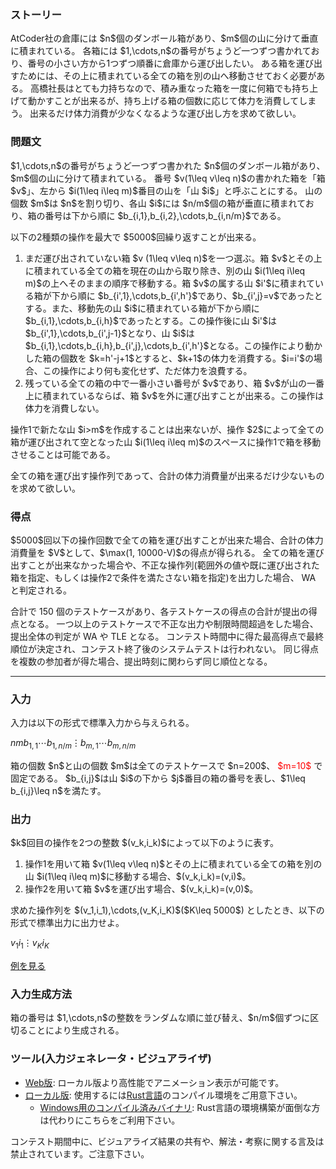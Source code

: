 
<div>

<span>

<span>

<div>

<section>

### **ストーリー**

<p>
AtCoder社の倉庫には $n$個のダンボール箱があり、$m$個の山に分けて垂直に積まれている。
各箱には $1,\cdots,n$の番号がちょうど一つずつ書かれており、番号の小さい方から1つずつ順番に倉庫から運び出したい。
ある箱を運び出すためには、その上に積まれている全ての箱を別の山へ移動させておく必要がある。
高橋社長はとても力持ちなので、積み重なった箱を一度に何箱でも持ち上げて動かすことが出来るが、持ち上げる箱の個数に応じて体力を消費してしまう。
出来るだけ体力消費が少なくなるような運び出し方を求めて欲しい。
</p>

</section>

</div>

<div>

<section>

### **問題文**

<p>
$1,\cdots,n$の番号がちょうど一つずつ書かれた $n$個のダンボール箱があり、$m$個の山に分けて積まれている。
番号 $v(1\leq v\leq n)$の書かれた箱を「箱 $v$」、左から $i(1\leq i\leq m)$番目の山を「山 $i$」と呼ぶことにする。
山の個数 $m$は $n$を割り切り、各山 $i$には $n/m$個の箱が垂直に積まれており、箱の番号は下から順に $b_{i,1},b_{i,2},\cdots,b_{i,n/m}$である。
</p>

<p>
以下の2種類の操作を最大で $5000$回繰り返すことが出来る。
</p>

<ol>

<li>
まだ運び出されていない箱 $v (1\leq v\leq n)$を一つ選ぶ。箱 $v$とその上に積まれている全ての箱を現在の山から取り除き、別の山 $i(1\leq i\leq m)$の上へそのままの順序で移動する。箱 $v$の属する山 $i'$に積まれている箱が下から順に $b_{i',1},\cdots,b_{i',h'}$であり、$b_{i',j}=v$であったとする。また、移動先の山 $i$に積まれている箱が下から順に $b_{i,1},\cdots,b_{i,h}$であったとする。この操作後に山 $i'$は $b_{i',1},\cdots,b_{i',j-1}$となり、山 $i$は $b_{i,1},\cdots,b_{i,h},b_{i',j},\cdots,b_{i',h'}$となる。この操作により動かした箱の個数を $k=h'-j+1$とすると、$k+1$の体力を消費する。$i=i'$の場合、この操作により何も変化せず、ただ体力を浪費する。
</li>

<li>
残っている全ての箱の中で一番小さい番号が $v$であり、箱 $v$が山の一番上に積まれているならば、箱 $v$を外に運び出すことが出来る。この操作は体力を消費しない。
</li>

</ol>

<p>
操作1で新たな山 $i>m$を作成することは出来ないが、操作 $2$によって全ての箱が運び出されて空となった山 $i(1\leq i\leq m)$のスペースに操作1で箱を移動させることは可能である。
</p>

<p>
全ての箱を運び出す操作列であって、合計の体力消費量が出来るだけ少ないものを求めて欲しい。
</p>

</section>

</div>

<div>

<section>

### **得点**

<p>
$5000$回以下の操作回数で全ての箱を運び出すことが出来た場合、合計の体力消費量を $V$として、$\max(1, 10000-V)$の得点が得られる。
全ての箱を運び出すことが出来なかった場合や、不正な操作列(範囲外の値や既に運び出された箱を指定、もしくは操作2で条件を満たさない箱を指定)を出力した場合、
<span>
WA
</span>
と判定される。
</p>

<p>
合計で 150 個のテストケースがあり、各テストケースの得点の合計が提出の得点となる。
一つ以上のテストケースで不正な出力や制限時間超過をした場合、提出全体の判定が
<span>
WA
</span>
や
<span>
TLE
</span>
となる。
コンテスト時間中に得た最高得点で最終順位が決定され、コンテスト終了後のシステムテストは行われない。 同じ得点を複数の参加者が得た場合、提出時刻に関わらず同じ順位となる。
</p>

</section>

</div>

---

<div>

<div>

<section>

### **入力**

<p>
入力は以下の形式で標準入力から与えられる。
</p>

<div>

$n$$m$$b_{1,1}$$\cdots$$b_{1,n/m}$$\vdots$$b_{m,1}$$\cdots$$b_{m,n/m}$
</div>

<p>
箱の個数 $n$と山の個数 $m$は全てのテストケースで $n=200$、
<font color="red">$m=10$</font>
で固定である。
$b_{i,j}$は山 $i$の下から $j$番目の箱の番号を表し、$1\leq b_{i,j}\leq n$を満たす。
</p>

</section>

</div>

<div>

<section>

### **出力**

<p>
$k$回目の操作を2つの整数 $(v_k,i_k)$によって以下のように表す。
</p>

<ol>

<li>
操作1を用いて箱 $v(1\leq v\leq n)$とその上に積まれている全ての箱を別の山 $i(1\leq i\leq m)$に移動する場合、$(v_k,i_k)=(v,i)$。
</li>

<li>
操作2を用いて箱 $v$を運び出す場合、$(v_k,i_k)=(v,0)$。
</li>

</ol>

<p>
求めた操作列を $(v_1,i_1),\cdots,(v_K,i_K)$($K\leq 5000$) としたとき、以下の形式で標準出力に出力せよ。
</p>

<div>

$v_1$$i_1$$\vdots$$v_K$$i_K$
</div>

<p>
<a href="https://img.atcoder.jp/ahc026/lPQezTZx.html?lang=ja&seed=0&output=sample">例を見る</a>
</p>

</section>

</div>

<div>

<section>

### **入力生成方法**

<p>
箱の番号は $1,\cdots,n$の整数をランダムな順に並び替え、$n/m$個ずつに区切ることにより生成される。
</p>

</section>

</div>

<div>

<section>

### **ツール(入力ジェネレータ・ビジュアライザ)**

<ul>

<li>
<a href="https://img.atcoder.jp/ahc026/lPQezTZx.html?lang=ja">Web版</a>: ローカル版より高性能でアニメーション表示が可能です。
</li>

<li>
<a href="https://img.atcoder.jp/ahc026/lPQezTZx.zip">ローカル版</a>: 使用するには<a href="https://www.rust-lang.org/ja">Rust言語</a>のコンパイル環境をご用意下さい。
<ul>

<li>
<a href="https://img.atcoder.jp/ahc026/lPQezTZx_windows.zip">Windows用のコンパイル済みバイナリ</a>: Rust言語の環境構築が面倒な方は代わりにこちらをご利用下さい。
</li>

</ul>

</li>

</ul>

<p>
コンテスト期間中に、ビジュアライズ結果の共有や、解法・考察に関する言及は禁止されています。ご注意下さい。
</p>

</section>

</div>

</div>

</span>

</span>

</div>
